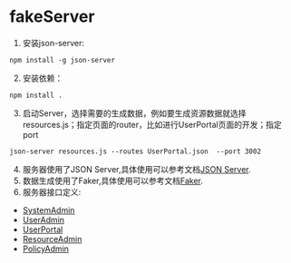 # fakeServer
1. 安装json-server:
```console
npm install -g json-server
```
2. 安装依赖：
```console
npm install .
```
3. 启动Server，选择需要的生成数据，例如要生成资源数据就选择resources.js；指定页面的router，比如进行UserPortal页面的开发；指定port 
```console
json-server resources.js --routes UserPortal.json  --port 3002
```
4. 服务器使用了JSON Server,具体使用可以参考文档[JSON Server](https://github.com/typicode/json-server).
5. 数据生成使用了Faker,具体使用可以参考文档[Faker](https://github.com/Marak/faker.js).
6. 服务器接口定义:
  - [SystemAdmin](http://119.3.139.5:1004/swagger-ui.html#!/)  
  - [UserAdmin](http://119.3.139.5:1005/swagger-ui.html#!/) 
  - [UserPortal](http://119.3.139.5:1006/swagger-ui.html#!/) 
  - [ResourceAdmin](http://119.3.139.5:1007/swagger-ui.html#!/) 
  - [PolicyAdmin](http://119.3.139.5:1008/swagger-ui.html#!/)
